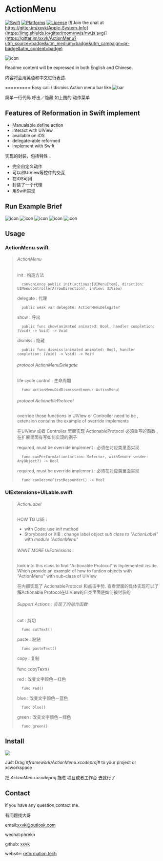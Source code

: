 # ActionMenu

[![Swift](https://img.shields.io/badge/swift-3.0-orange.svg?style=flat)](https://developer.apple.com/swift/)
[![Platforms](https://img.shields.io/badge/platform-ios-lightgrey.svg)](https://developer.apple.com/swift/)
[![License](https://img.shields.io/badge/license-MIT-71787A.svg)](https://tldrlegal.com/license/mit-license)
[![Join the chat at https://gitter.im/xxvk/Apple-System-Info](https://img.shields.io/gitter/room/nwjs/nw.js.svg)](https://gitter.im/xxvk/ActionMenu?utm_source=badge&utm_medium=badge&utm_campaign=pr-badge&utm_content=badge)


![icon](brief/iTunesArtwork@2x.png)


Readme content will be expressed in both English and Chinese.

内容将会用英语和中文进行表述.

=========
Easy call / dismiss Action menu bar like ![bar](brief/example.png) 

简单一行代码 呼出／隐藏 如上图的 动作菜单

## Features of Reformation in Swift implement

* Manualable define action
* interact with UIView
* available on iOS
* delegate-able reformed
* implement with Swift

实现的封装，包括特性：

* 完全自定义动作
* 可以和UIView等控件的交互
* 在iOS可用
* 封装了一个代理
* 用Swift实现

## Run Example Brief

![icon](brief/01_Left_Direction.PNG)
![icon](brief/02_Right_Direction.PNG)
![icon](brief/03_Manual_Define_Menus.PNG)
![icon](brief/04_Implement_with_TableViews.PNG)
![icon](brief/05_Copy_Result.PNG)

## Usage

### ActionMenu.swift


> ###### ActionMenu
>
> init : 构造方法
>
> 		convenience public init(actions:[UIMenuItem], direction: UIMenuControllerArrowDirection?, inView: UIView)
>
> delegate : 代理
>
> 		public weak var delegate: ActionMenuDelegate?
>
> show : 呼出
>
> 		public func show(animated animated: Bool, handler completion: (Void) -> Void) -> Void
>
> dismiss : 隐藏
>
> 		public func dismiss(animated animated: Bool, handler completion: (Void) -> Void) -> Void
> 
>
>
> ###### protocol ActionMenuDelegate
>
> life cycle control : 生命周期
>
> 		func actionMenuDidDismissed(menu: ActionMenu)
> 
>
>
> ###### protocol ActionableProtocol 
>
> override those functions in UIView or Controller need to be , extension contains the example of override implements
>
> 在UIView 或者 Controller 里面实现 ActionableProtocol 必须重写的函数 , 在扩展里面有写如何实现的例子
>
> required, must be override implement : 必须在对应类里面实现
>
> 		func canPerformAction(action: Selector, withSender sender: AnyObject?) -> Bool
>
> required, must be override implement : 必须在对应类里面实现
>
> 		func canBecomeFirstResponder() -> Bool

### UIExtensions+UILable.swift

> ###### ActionLabel 
>
> HOW TO USE :
>
> * with Code: use *init* method 
> * Storyboard or XIB : change label object *sub class to "ActionLabel"* with *module "ActionMenu"*
>
>
> ###### WANT MORE UIExtensions :
>
> look into this class to find "Actionable Protocol" is Inplemented inside. Which provide an example of how to funtion objects with "ActionMenu" with sub-class of UIView 
>
> 在内部实现了 ActionableProtocol 和点击手势. 查看里面的具体实现可以了解Actionable Protocol在UIView的自类里面是如何被封装的
>
>   
>
> ###### Support Actions : 实现了的动作函数
>
> 
>
> cut : 剪切
>
>  		func cutText()
>
> paste : 粘贴
>
>  		func pasteText()
>  		
> copy : 复制  
> ​		
>  		func copyText()
>  		
> red : 改变文字颜色－红色
>
>  		func red()
>  		
> blue : 改变文字颜色－蓝色
>
>  		func blue()
>  		
> green : 改变文字颜色－绿色
>
>  		func green()
>  		
>
> 
>
> 



## Install

![](brief/ActionMenu_xcodeproj_path.png)

Just Drag *#framework/ActionMenu.xcodeproj#* to your project or xcworkspace

把 *ActionMenu.xcodeproj* 拖进 项目或者工作台 去就行了

## Contact
if you have any question,contact me.

有问题找大哥

email:[xxvk@outlook.com](mailto:xxvk@outlook.com)

wechat:phrekn

github: [xxvk](https://github.com/xxvk)

website: [reformation.tech](http://reformation.tech)
